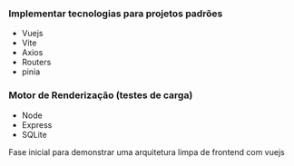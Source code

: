 ### Implementar tecnologias para projetos padrões

* Vuejs
* Vite
* Axios
* Routers
* pinia


### Motor de Renderização (testes de carga)

* Node
* Express
* SQLite


Fase inicial para demonstrar uma arquitetura limpa de frontend com vuejs